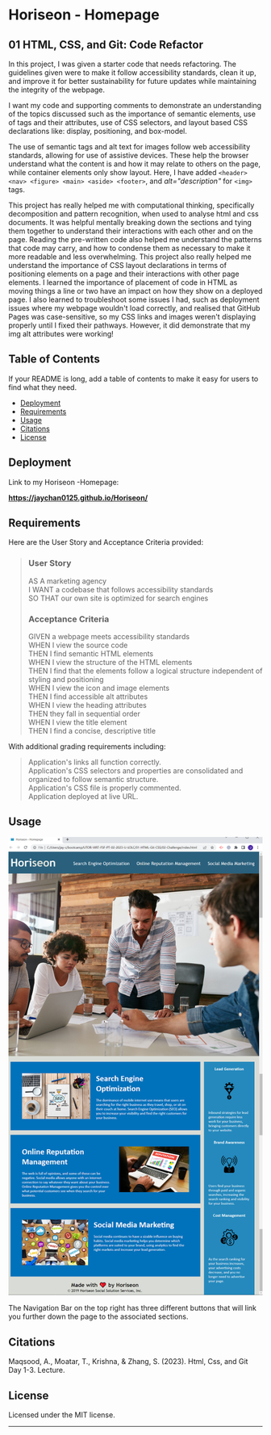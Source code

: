 # Horiseon - Homepage 

## 01 HTML, CSS, and Git: Code Refactor

In this project, I was given a starter code that needs refactoring. The guidelines given were to make it follow accessibility standards, clean it up, and improve it for better sustainability for future updates while maintaining the integrity of the webpage. 

I want my code and supporting comments to demonstrate an understanding of the topics discussed such as the importance of semantic elements, use of tags and their attributes, use of CSS selectors, and layout based CSS declarations like: display, positioning, and box-model. 

The use of semantic tags and alt text for images follow web accessibility standards, allowing for use of assistive devices. These help the browser understand what the content is and how it may relate to others on the page, while container elements only show layout. Here, I have added `<header> <nav> <figure> <main> <aside> <footer>`, and *alt="description"* for `<img>` tags. 

This project has really helped me with computational thinking, specifically decomposition and pattern recognition, when used to analyse html and css documents. It was helpful mentally breaking down the sections and tying them together to understand their interactions with each other and on the page. Reading the pre-written code also helped me understand the patterns that code may carry, and how to condense them as necessary to make it more readable and less overwhelming. This project also really helped me understand the importance of CSS layout declarations in terms of positioning elements on a page and their interactions with other page elements. I learned the importance of placement of code in HTML as moving things a line or two have an impact on how they show on a deployed page. I also learned to troubleshoot some issues I had, such as deployment issues where my webpage wouldn't load correctly, and realised that GitHub Pages was case-sensitive, so my CSS links and images weren't displaying properly until I fixed their pathways. However, it did demonstrate that my img alt attributes were working!

## Table of Contents

If your README is long, add a table of contents to make it easy for users to find what they need.

- [Deployment](#deployment)
- [Requirements](#requirements)
- [Usage](#usage)
- [Citations](#citations)
- [License](#license)

## Deployment

Link to my Horiseon -Homepage: 

**https://jaychan0125.github.io/Horiseon/**

## Requirements

Here are the User Story and Acceptance Criteria provided: 
> ### User Story
>AS A marketing agency<br/>
>I WANT a codebase that follows accessibility standards<br/>
>SO THAT our own site is optimized for search engines<br/>
>
> ### Acceptance Criteria
>GIVEN a webpage meets accessibility standards<br/>
>WHEN I view the source code<br/>
>THEN I find semantic HTML elements<br/>
>WHEN I view the structure of the HTML elements<br/>
>THEN I find that the elements follow a logical structure independent of styling and positioning<br/>
>WHEN I view the icon and image elements<br/>
>THEN I find accessible alt attributes<br/>
>WHEN I view the heading attributes<br/>
>THEN they fall in sequential order<br/>
>WHEN I view the title element<br/>
>THEN I find a concise, descriptive title<br/>

With additional grading requirements including:
>Application's links all function correctly.<br/>
>Application's CSS selectors and properties are consolidated and organized to follow semantic structure.<br/>
>Application's CSS file is properly commented.<br/>
>Application deployed at live URL.<br/>

## Usage

![My Horiseon - Homepage](./Assets/images/Horiseon-screenshot.png)

The Navigation Bar on the top right has three different buttons that will link you further down the page to the associated sections. 

## Citations

Maqsood, A., Moatar, T., Krishna, &amp; Zhang, S. (2023). Html, Css, and Git Day 1-3. Lecture. 

## License

Licensed under the MIT license.

---
